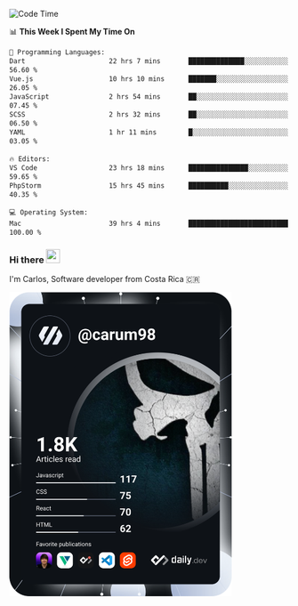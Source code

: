 
<!--START_SECTION:waka-->
![Code Time](http://img.shields.io/badge/Code%20Time-10%2C388%20hrs%2045%20mins-blue)

📊 **This Week I Spent My Time On** 

```text
💬 Programming Languages: 
Dart                     22 hrs 7 mins       ██████████████░░░░░░░░░░░   56.60 % 
Vue.js                   10 hrs 10 mins      ███████░░░░░░░░░░░░░░░░░░   26.05 % 
JavaScript               2 hrs 54 mins       ██░░░░░░░░░░░░░░░░░░░░░░░   07.45 % 
SCSS                     2 hrs 32 mins       ██░░░░░░░░░░░░░░░░░░░░░░░   06.50 % 
YAML                     1 hr 11 mins        █░░░░░░░░░░░░░░░░░░░░░░░░   03.05 % 

🔥 Editors: 
VS Code                  23 hrs 18 mins      ███████████████░░░░░░░░░░   59.65 % 
PhpStorm                 15 hrs 45 mins      ██████████░░░░░░░░░░░░░░░   40.35 % 

💻 Operating System: 
Mac                      39 hrs 4 mins       █████████████████████████   100.00 % 
```


<!--END_SECTION:waka-->

### Hi there <img src="https://media.giphy.com/media/hvRJCLFzcasrR4ia7z/giphy.gif" width="25px" height="25px">

I'm Carlos, Software developer from Costa Rica 🇨🇷

<a href="https://app.daily.dev/carum98"><img src="https://github.com/carum98/carum98/blob/main/devcard.svg" width="400" alt="Carlos Umaña Acevedo's Dev Card"/></a>
